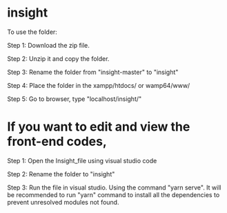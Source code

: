 # insight
To use the folder:

Step 1: 
Download the zip file.

Step 2: 
Unzip it and copy the folder.

Step 3: 
Rename the folder from "insight-master" to "insight"

Step 4: 
Place the folder in the xampp/htdocs/ or wamp64/www/

Step 5: 
Go to browser, type "localhost/insight/"


# If you want to edit and view the front-end codes,

Step 1: Open the Insight_file using visual studio code

Step 2: Rename the folder to "insight"

Step 3: Run the file in visual studio. Using the command "yarn serve". It will be recommended to run "yarn" command to install all the dependencies to prevent unresolved modules not found.




